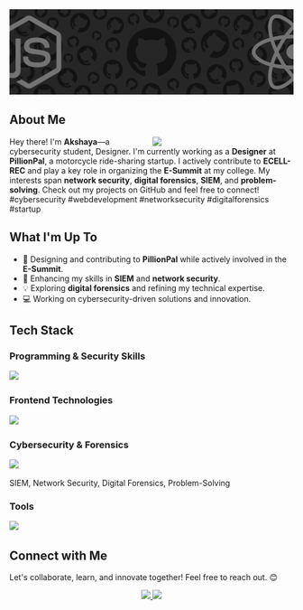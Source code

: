 <img src="git.png"> 

<h2>About Me</h2>  
<div>   
  <img src="https://cdn.dribbble.com/users/1708950/screenshots/4188877/developer_med.gif" align="right" width="250">    
  <p>Hey there! I'm <b>Akshaya</b>—a cybersecurity student, Designer.  
  I'm currently working as a <b>Designer</b> at <b>PillionPal</b>, a motorcycle ride-sharing startup.  
  I actively contribute to <b>ECELL-REC</b> and play a key role in organizing the <b>E-Summit</b> at my college.  
  My interests span <b>network security</b>, <b>digital forensics</b>, <b>SIEM</b>, and <b>problem-solving</b>.  
  Check out my projects on GitHub and feel free to connect!  
  #cybersecurity #webdevelopment #networksecurity #digitalforensics #startup</p>  
</div>  

<h2>What I'm Up To</h2>  
<ul>
  <li>🚀 Designing and contributing to <b>PillionPal</b> while actively involved in the <b>E-Summit</b>.</li>
  <li>🔎 Enhancing my skills in <b>SIEM</b> and <b>network security</b>.</li>
  <li>💡 Exploring <b>digital forensics</b> and refining my technical expertise.</li>
  <li>💻 Working on cybersecurity-driven solutions and innovation.</li>
</ul>

<h2>Tech Stack</h2>  

<h3>Programming & Security Skills</h3>  
<p>   
  <a href="https://skillicons.dev">     
    <img src="https://skillicons.dev/icons?i=python,html,security" />   
  </a> 
</p>  

<h3>Frontend Technologies</h3>  
<p>   
  <a href="https://skillicons.dev">     
    <img src="https://skillicons.dev/icons?i=html,css,bootstrap,tailwind" />   
  </a> 
</p>  

<h3>Cybersecurity & Forensics</h3>  
<p> 
  <a href="https://skillicons.dev">     
    <img src="https://skillicons.dev/icons?i=linux" />   
  </a> 
  <p>SIEM, Network Security, Digital Forensics, Problem-Solving</p>
</p>  

<h3>Tools</h3>  
<p> 
  <a href="https://skillicons.dev">     
    <img src="https://skillicons.dev/icons?i=git,github,vscode,figma,notion" />   
  </a> 
</p>  

<h2>Connect with Me</h2>  
<p>Let's collaborate, learn, and innovate together! Feel free to reach out. 😊</p>  
<p align="center">   
  <a href="https://www.linkedin.com/in/your-profile/">     
    <img src="https://skillicons.dev/icons?i=linkedin" />   
  </a>   
  <a href="mailto:your-email@gmail.com">     
    <img src="https://skillicons.dev/icons?i=gmail" />   
  </a> 
</p>
